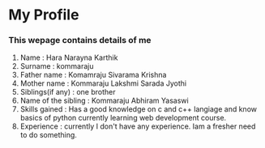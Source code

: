 <h1>My Profile</h1>
<h3>This wepage contains details of me</h3> 
    <ol>
            <li>Name : Hara Narayna Karthik</li>
            <li>Surname : kommaraju</li>
            <li> Father name : Komamraju Sivarama Krishna</li>
            <li> Mother name : Kommaraju Lakshmi Sarada Jyothi</li>
            <li> Siblings(if any) : one brother </li>
            <li> Name of the sibling : Kommaraju Abhiram Yasaswi</li>
            <li> Skills gained : Has a good knowledge on c and c++ langiage and know basics of python 
            currently learning web development course.<br/></li>
            <li>Experience : currently I don't have any experience. Iam a fresher need to do something.</li>
    </ol>
